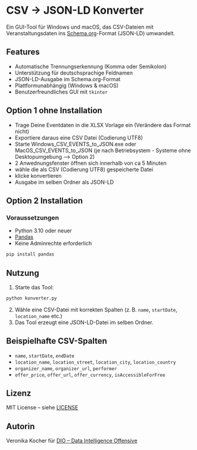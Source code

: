 # CSV → JSON-LD Konverter

Ein GUI-Tool für Windows und macOS, das CSV-Dateien mit Veranstaltungsdaten ins [Schema.org](https://schema.org/Event)-Format (JSON-LD) umwandelt.

## Features

- Automatische Trennungserkennung (Komma oder Semikolon)
- Unterstützung für deutschsprachige Feldnamen
- JSON-LD-Ausgabe im Schema.org-Format
- Plattformunabhängig (Windows & macOS)
- Benutzerfreundliches GUI mit `tkinter`

## Option 1 ohne Installation

- Trage Deine Eventdaten in die XLSX Vorlage ein (Verändere das Format nicht)
- Exportiere daraus eine CSV Datei (Codierung UTF8)
- Starte Windows_CSV_EVENTS_to_JSON.exe oder MacOS_CSV_EVENTS_to_JSON (je nach Betriebsystem - Systeme ohne Desktopumgebung --> Option 2)
- 2 Anwednungsfenster öffnen sich innerhalb von ca 5 Minuten
- wähle die als CSV (Codierung UTF8) gespeicherte Datei
- klicke konvertieren
- Ausgabe im selben Ordner als JSON-LD

## Option 2 Installation

### Voraussetzungen

- Python 3.10 oder neuer
- [Pandas](https://pandas.pydata.org/)
- Keine Adminrechte erforderlich

```bash
pip install pandas
```

## Nutzung

1. Starte das Tool:
```bash
python konverter.py
```

2. Wähle eine CSV-Datei mit korrekten Spalten (z. B. `name`, `startDate`, `location_name` etc.)
3. Das Tool erzeugt eine JSON-LD-Datei im selben Ordner.

## Beispielhafte CSV-Spalten

- `name`, `startDate`, `endDate`
- `location_name`, `location_street`, `location_city`, `location_country`
- `organizer_name`, `organizer_url`, `performer`
- `offer_price`, `offer_url`, `offer_currency`, `isAccessibleForFree`

## Lizenz

MIT License – siehe [LICENSE](LICENSE)

## Autorin

Veronika Kocher für [DIO – Data Intelligence Offensive](https://www.dataintelligenceoffensive.at)

